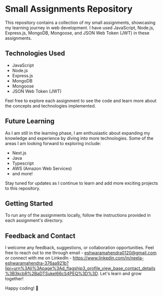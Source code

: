 # Small Assignments Repository

This repository contains a collection of my small assignments, showcasing my learning journey in web development. I have used JavaScript, Node.js, Express.js, MongoDB, Mongoose, and JSON Web Token (JWT) in these assignments.

## Technologies Used

- JavaScript
- Node.js
- Express.js
- MongoDB
- Mongoose
- JSON Web Token (JWT)

<!-- ## Assignment List

1. [Assignment 1](./assignment1): A brief description of the first assignment.
2. [Assignment 2](./assignment2): A brief description of the second assignment.
3. [Assignment 3](./assignment3): A brief description of the third assignment.
   .
   .
   . -->

Feel free to explore each assignment to see the code and learn more about the concepts and technologies implemented.

## Future Learning

As I am still in the learning phase, I am enthusiastic about expanding my knowledge and experience by diving into more technologies. Some of the areas I am looking forward to exploring include:

- Next.js
- Java
- Typescript
- AWS (Amazon Web Services)
- and more!

Stay tuned for updates as I continue to learn and add more exciting projects to this repository.

## Getting Started

To run any of the assignments locally, follow the instructions provided in each assignment's directory.

## Feedback and Contact

I welcome any feedback, suggestions, or collaboration opportunities. Feel free to reach out to me through email - eshwaramahendra0120@gmail.com or connect with me on LinkedIn - https://www.linkedin.com/in/neela-eshwaramahendra-376aa921b?lipi=urn%3Ali%3Apage%3Ad_flagship3_profile_view_base_contact_details%3B3kcbR%2BaDTSukeI66cS4PEQ%3D%3D. Let's learn and grow together!

Happy coding! 🚀
